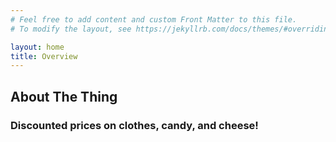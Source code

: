 ```yaml
---
# Feel free to add content and custom Front Matter to this file.
# To modify the layout, see https://jekyllrb.com/docs/themes/#overriding-theme-defaults

layout: home
title: Overview
---
```

<div class="hero-section"></div>

<div class="card-dark">
    <h2>About <span>The Thing</span></h2>
    <h3>Discounted prices on clothes, candy, and cheese!</h3>
</div>
